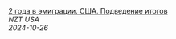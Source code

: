 <!--2024-10-26 16:00:51-->
<div class="yb">
  <a class="nodecor" href="/index.html?rabota/2_goda_v_emigracii_ssha_podvedenie_itogov">
    <img class="preview" data-videoid="p2if6SBgLDM" src="https://i1.ytimg.com/vi/p2if6SBgLDM/hqdefault.jpg" align="middle" alt="">
  </a>
  <div class="inlbl text">
    <a class="nodecor" href="/index.html?rabota/2_goda_v_emigracii_ssha_podvedenie_itogov">2 года в эмиграции. США. Подведение итогов</a><br>
    <i class="smaller2">NZT USA</i><br>
    <i class="smaller3">2024-10-26</i>
  </div>
</div>
